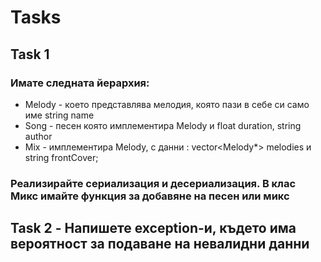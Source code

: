# Tasks
## Task 1

### Имате следната йерархия:
- Melody - което представлява мелодия, която пази в себе си само име string name
- Song - песен която имплементира Melody и float duration, string author
- Mix - имплементира Melody, с данни : vector<Melody*> melodies и string frontCover;

### Реализирайте сериализация и десериализация. В клас Микс имайте функция за добавяне на песен или микс

## Task 2 - Напишете exception-и, където има вероятност за подаване на невалидни данни


